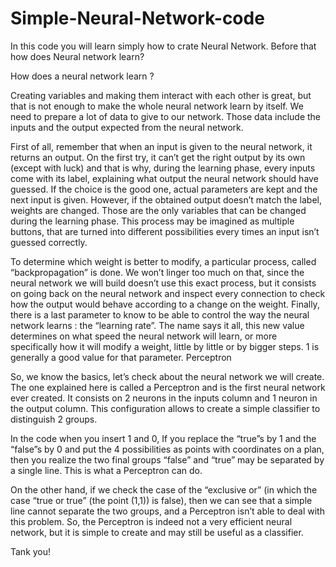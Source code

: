 # Simple-Neural-Network-code
In this code you will learn simply how to crate Neural Network. Before that how does Neural network learn?

How does a neural network learn ?

Creating variables and making them interact with each other is great, but that is not enough to make the whole neural network learn by itself. We need to prepare a lot of data to give to our network. Those data include the inputs and the output expected from the neural network.

First of all, remember that when an input is given to the neural network, it returns an output. On the first try, it can’t get the right output by its own (except with luck) and that is why, during the learning phase, every inputs come with its label, explaining what output the neural network should have guessed. If the choice is the good one, actual parameters are kept and the next input is given. However, if the obtained output doesn’t match the label, weights are changed. Those are the only variables that can be changed during the learning phase. This process may be imagined as multiple buttons, that are turned into different possibilities every times an input isn’t guessed correctly.

To determine which weight is better to modify, a particular process, called “backpropagation” is done. We won’t linger too much on that, since the neural network we will build doesn’t use this exact process, but it consists on going back on the neural network and inspect every connection to check how the output would behave according to a change on the weight.
Finally, there is a last parameter to know to be able to control the way the neural network learns : the “learning rate”. The name says it all, this new value determines on what speed the neural network will learn, or more specifically how it will modify a weight, little by little or by bigger steps. 1 is generally a good value for that parameter.
Perceptron

So, we know the basics, let’s check about the neural network we will create. The one explained here is called a Perceptron and is the first neural network ever created. It consists on 2 neurons in the inputs column and 1 neuron in the output column. This configuration allows to create a simple classifier to distinguish 2 groups. 

In the code when you insert 1 and 0, If you replace the “true”s by 1 and the “false”s by 0 and put the 4 possibilities as points with coordinates on a plan, then you realize the two final groups “false” and “true” may be separated by a single line. This is what a Perceptron can do.

On the other hand, if we check the case of the “exclusive or” (in which the case “true or true” (the point (1,1)) is false), then we can see that a simple line cannot separate the two groups, and a Perceptron isn’t able to deal with this problem.
So, the Perceptron is indeed not a very efficient neural network, but it is simple to create and may still be useful as a classifier.

Tank you!
